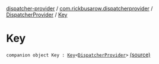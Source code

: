 [dispatcher-provider](../../index.md) / [com.rickbusarow.dispatcherprovider](../index.md) / [DispatcherProvider](index.md) / [Key](./-key.md)

# Key

`companion object Key : `[`Key`](https://kotlinlang.org/api/latest/jvm/stdlib/kotlin.coroutines/-coroutine-context/-key/index.html)`<`[`DispatcherProvider`](index.md)`>` [(source)](https://github.com/RBusarow/Dispatch/tree/master/dispatcher-provider/src/main/java/com/rickbusarow/dispatcherprovider/DispatcherProvider.kt#L39)